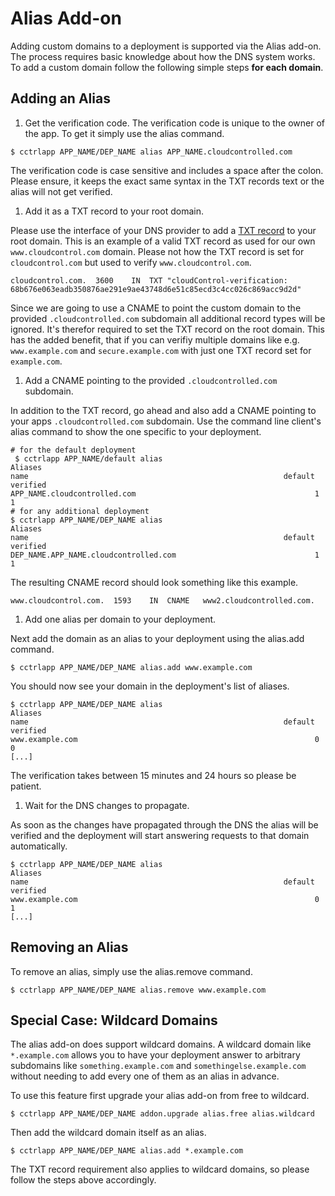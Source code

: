 # Alias Add-on

Adding custom domains to a deployment is supported via the Alias add-on. The process requires basic knowledge about how the DNS system works. To add a custom domain follow the following simple steps **for each domain**.

## Adding an Alias

 1. Get the verification code.
 The verification code is unique to the owner of the app. To get it simply use the alias command.

 ~~~
 $ cctrlapp APP_NAME/DEP_NAME alias APP_NAME.cloudcontrolled.com
 ~~~

 The verification code is case sensitive and includes a space after the colon. Please ensure, it keeps the exact same syntax in the TXT records text or the alias will not get verified.

 1. Add it as a TXT record to your root domain.
 
 Please use the interface of your DNS provider to add a [TXT record](http://de.wikipedia.org/wiki/TXT_Resource_Record) to your root domain. This is an example of a valid TXT record as used for our own `www.cloudcontrol.com` domain. Please not how the TXT record is set for `cloudcontrol.com` but used to verify `www.cloudcontrol.com`.
 
 ~~~
 cloudcontrol.com.	3600	IN	TXT	"cloudControl-verification: 68b676e063eadb350876ae291e9ae43748d6e51c85ecd3c4cc026c869acc9d2d"
 ~~~
 
 Since we are going to use a CNAME to point the custom domain to the provided `.cloudcontrolled.com` subdomain all additional record types will be ignored. It's therefor required to set the TXT record on the root domain. This has the added benefit, that if you can verifiy multiple domains like e.g. `www.example.com` and `secure.example.com` with just one TXT record set for `example.com`.
 
 1. Add a CNAME pointing to the provided `.cloudcontrolled.com` subdomain.
 
 In addition to the TXT record, go ahead and also add a CNAME pointing to your apps `.cloudcontrolled.com` subdomain. Use the command line client's alias command to show the one specific to your deployment.
 
 ~~~
 # for the default deployment
  $ cctrlapp APP_NAME/default alias
 Aliases
 name                                                         default  verified
 APP_NAME.cloudcontrolled.com                                        1        1
 # for any additional deployment
 $ cctrlapp APP_NAME/DEP_NAME alias
 Aliases
 name                                                         default  verified
 DEP_NAME.APP_NAME.cloudcontrolled.com                               1        1
 ~~~
 
 The resulting CNAME record should look something like this example.
 
 ~~~
 www.cloudcontrol.com.	1593	IN	CNAME	www2.cloudcontrolled.com.
 ~~~
 
 1. Add one alias per domain to your deployment.
 
 Next add the domain as an alias to your deployment using the alias.add command.
 
 ~~~
 $ cctrlapp APP_NAME/DEP_NAME alias.add www.example.com
 ~~~
 
 You should now see your domain in the deployment's list of aliases.
 
 ~~~
 $ cctrlapp APP_NAME/DEP_NAME alias
 Aliases
 name                                                         default  verified
 www.example.com                                                     0        0
 [...]
 ~~~
 
 The verification takes between 15 minutes and 24 hours so please be patient.
 
 1. Wait for the DNS changes to propagate.

 As soon as the changes have propagated through the DNS the alias will be verified and the deployment will start answering requests to that domain automatically.
 
 ~~~
 $ cctrlapp APP_NAME/DEP_NAME alias
 Aliases
 name                                                         default  verified
 www.example.com                                                     0        1
 [...]
 ~~~
 
## Removing an Alias

To remove an alias, simply use the alias.remove command.

~~~
$ cctrlapp APP_NAME/DEP_NAME alias.remove www.example.com
~~~

## Special Case: Wildcard Domains

The alias add-on does support wildcard domains. A wildcard domain like `*.example.com` allows you to have your deployment answer to arbitrary subdomains like `something.example.com` and `somethingelse.example.com` without needing to add every one of them as an alias in advance.

To use this feature first upgrade your alias add-on from free to wildcard.

~~~
$ cctrlapp APP_NAME/DEP_NAME addon.upgrade alias.free alias.wildcard 
~~~

Then add the wildcard domain itself as an alias.

~~~
$ cctrlapp APP_NAME/DEP_NAME alias.add *.example.com
~~~

The TXT record requirement also applies to wildcard domains, so please follow the steps above accordingly.

